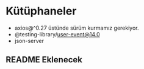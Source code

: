 # Kütüphaneler

- axios@^0.27 üstünde sürüm kurmamız gerekiyor.
- @testing-library/user-event@14.0
- json-server

## README Eklenecek

